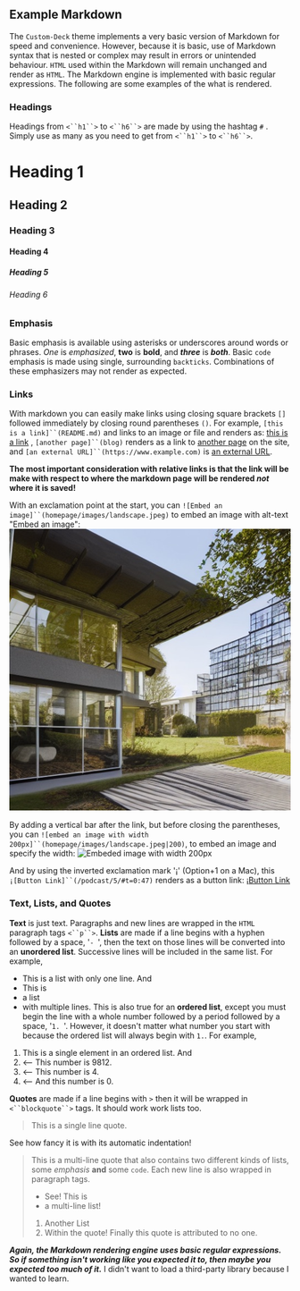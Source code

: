 ## Example Markdown

The `Custom-Deck` theme implements a very basic version of Markdown for speed and convenience. However, because it is basic, use of Markdown syntax that is nested or complex may result in errors or unintended behaviour. `HTML` used within the Markdown will remain unchanged and render as `HTML`. The Markdown engine is implemented with basic regular expressions. The following are some examples of the what is rendered.

### Headings

Headings from `<``h1``>` to `<``h6``>` are made by using the hashtag `#` . Simply use as many as you need to get from  `<``h1``>` to `<``h6``>`.

# Heading 1
## Heading 2
### Heading 3
#### Heading 4
##### Heading 5
###### Heading 6

### Emphasis

Basic emphasis is available using asterisks or underscores around words or phrases. _One_ is *emphasized*, **two** is __bold__, and ***three*** is **_both_**. Basic `code` emphasis is made using single, surrounding `backticks`. Combinations of these emphasizers may not render as expected.

### Links

With markdown you can easily make links using closing square brackets `[]` followed immediately by closing round parentheses `()`. For example, `[this is a link]``(README.md)` and links to an image or file and renders as: [this is a link](README.md) , `[another page]``(blog)` renders as a link to [another page](blog) on the site, and `[an external URL]``(https://www.example.com)` is [an external URL](https://www.example.com).

**The most important consideration with relative links is that the link will be make with respect to where the markdown page will be rendered *not* where it is saved!**

With an exclamation point at the start, you can `![Embed an image]``(homepage/images/landscape.jpeg)` to embed an image with alt-text "Embed an image":
![Embed image](homepage/images/landscape.jpeg)

By adding a vertical bar after the link, but before closing the parentheses, you can `![embed an image with width 200px]``(homepage/images/landscape.jpeg|200)`, to embed an image and specify the width:
![Embeded image with width 200px](homepage/images/landscape.jpeg|200)

And by using the inverted exclamation mark '¡' (Option+1 on a Mac), this `¡[Button Link]``(/podcast/5/#t=0:47)` renders as a button link: ¡[Button Link](podcast/5/#t=0:47)

### Text, Lists, and Quotes

**Text** is just text. Paragraphs and new lines are wrapped in the `HTML` paragraph tags `<``p``>`. 
**Lists** are made if a line begins with a hyphen followed by a space, '`- `', then the text on those lines will be converted into an **unordered list**. Successive lines will be included in the same list. For example,
- This is a list with only one line.
And
- This is
- a list
- with multiple lines.
This is also true for an **ordered list**, except you must begin the line with a whole number followed by a period followed by a space, '`1. `'. However, it doesn't matter what number you start with because the ordered list will always begin with `1.`. For example, 
1. This is a single element in an ordered list.
And
9812. <— This number is 9812.
4. <— This number is 4.
0. <— And this number is 0.

**Quotes** are made if a line begins with `>` then it will be wrapped in `<``blockquote``>` tags. It should work work lists too.
> This is a single line quote.

See how fancy it is with its automatic indentation!
> This is a multi-line quote that also contains two different kinds of lists, some *emphasis* **and** some `code`.
> Each new line is also wrapped in paragraph tags.
> - See! This is
> - a multi-line list!
> 1. Another List
> 2. Within the quote!
> Finally this quote is attributed to no one.

***Again, the Markdown rendering engine uses basic regular expressions. So if something isn't working like you expected it to, then maybe you expected too much of it.*** I didn't want to load a third-party library because I wanted to learn.